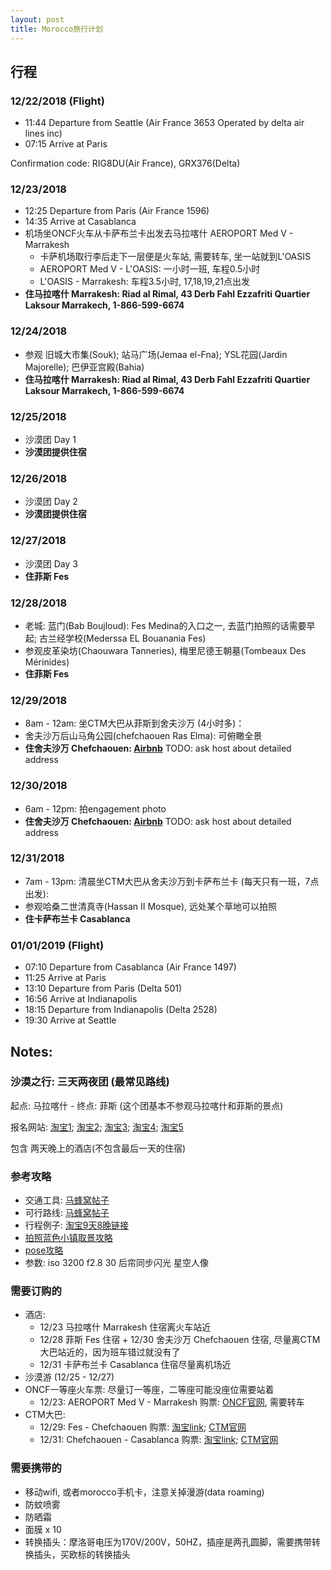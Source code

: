 ```yaml
---
layout: post
title: Morocco旅行计划
---
```


## 行程

### 12/22/2018 (Flight)
* 11:44 Departure from Seattle (Air France 3653 Operated by delta air lines inc) 
* 07:15 Arrive at Paris  

Confirmation code: RIG8DU(Air France), GRX376(Delta)

### 12/23/2018
* 12:25	Departure from Paris (Air France 1596)  
* 14:35	Arrive at Casablanca  
* 机场坐ONCF火车从卡萨布兰卡出发去马拉喀什 AEROPORT Med V - Marrakesh
	+ 卡萨机场取行李后走下一层便是火车站, 需要转车, 坐一站就到L'OASIS
	+ AEROPORT Med V - L'OASIS: 一小时一班, 车程0.5小时
	+ L'OASIS - Marrakesh: 车程3.5小时, 17,18,19,21点出发
* **住马拉喀什 Marrakesh: Riad al Rimal, 43 Derb Fahl Ezzafriti Quartier Laksour Marrakech, 1-866-599-6674**

### 12/24/2018 

* 参观 旧城大市集(Souk); 站马广场(Jemaa el-Fna); YSL花园(Jardin Majorelle); 巴伊亚宫殿(Bahia)
* **住马拉喀什 Marrakesh: Riad al Rimal, 43 Derb Fahl Ezzafriti Quartier Laksour Marrakech, 1-866-599-6674**

### 12/25/2018 
* 沙漠团 Day 1 
* **沙漠团提供住宿**

### 12/26/2018 
* 沙漠团 Day 2
* **沙漠团提供住宿**

### 12/27/2018 
* 沙漠团 Day 3
* **住菲斯 Fes**

### 12/28/2018 
* 老城: 蓝门(Bab Boujloud): Fes Medina的入口之一, 去蓝门拍照的话需要早起; 古兰经学校(Mederssa EL Bouanania Fes)
* 参观皮革染坊(Chaouwara Tanneries), 梅里尼德王朝墓(Tombeaux Des Mérinides)
* **住菲斯 Fes**

### 12/29/2018 
* 8am - 12am: 坐CTM大巴从菲斯到舍夫沙万 (4小时多)：
* 舍夫沙万后山马角公园(chefchaouen Ras Elma): 可俯瞰全景
* **住舍夫沙万 Chefchaouen: [Airbnb](https://www.airbnb.com/rooms/13354510)**
TODO: ask host about detailed address

### 12/30/2018 
* 6am - 12pm: 拍engagement photo
* **住舍夫沙万 Chefchaouen: [Airbnb](https://www.airbnb.com/rooms/13354510)**
TODO: ask host about detailed address

### 12/31/2018  

* 7am - 13pm: 清晨坐CTM大巴从舍夫沙万到卡萨布兰卡 (每天只有一班，7点出发):
* 参观哈桑二世清真寺(Hassan II Mosque), 远处某个草地可以拍照
* **住卡萨布兰卡 Casablanca**

### 01/01/2019 (Flight)
* 07:10	Departure from Casablanca (Air France 1497)  
* 11:25	Arrive at Paris  
* 13:10	Departure from Paris (Delta 501)  
* 16:56	Arrive at Indianapolis  
* 18:15	Departure from Indianapolis (Delta 2528)  
* 19:30	Arrive at Seattle  


## Notes: 

### 沙漠之行: 三天两夜团 (最常见路线) 
起点: 马拉喀什 - 终点: 菲斯 (这个团基本不参观马拉喀什和菲斯的景点)

报名网站: [淘宝1](https://traveldetail.fliggy.com/item.htm?spm=a230r.1.14.6.321c16b7EujVfo&id=565110136728&ad_id=&am_id=&cm_id=140105335569ed55e27b&pm_id=&abbucket=12&smToken=77e2c4fd50ce4c9c9e59d5809277888a&smSign=%2BUWVDE7Uoj9qOhIpnjB0%2Bg%3D%3D); [淘宝2](https://traveldetail.fliggy.com/item.htm?spm=a230r.1.14.27.321c16b7EujVfo&id=561561838847&ns=1&abbucket=12&smToken=2e684ff5d4c945868a9f5523e00951ea&smSign=ADWgFFnnxIhk0%2BITo9Gamg%3D%3D); [淘宝3](https://traveldetail.fliggy.com/item.htm?spm=a230r.1.14.52.321c16b7EujVfo&id=563022484468&ns=1&abbucket=12&smToken=044ca80d04ec430680814799d4e94d82&smSign=SOL6hN1cfoUwkDaF3fSEfg%3D%3D); [淘宝4](https://traveldetail.taobao.com/item.htm?spm=a230r.1.14.66.321c16b7EujVfo&smSign=N6ypnUPj/j6vWxxBm6qenQ==&abbucket=12&ns=1&id=561266459809&smToken=08fec51b9d114c0b8b9112046ecb71fb&); [淘宝5](https://traveldetail.fliggy.com/item.htm?spm=a230r.1.14.86.40ba649cWTyuCx&id=557891706848&ns=1&abbucket=12&smToken=c5a3adb49b8646f593ec2d8d0c8d41d8&smSign=3UZFgJP57QoXs3aBMirjlg%3D%3D)

包含 两天晚上的酒店(不包含最后一天的住宿)

### 参考攻略

* 交通工具: [马蜂窝帖子](http://www.mafengwo.cn/gonglve/ziyouxing/15132.html)
* 可行路线: [马蜂窝帖子](http://www.mafengwo.cn/gonglve/ziyouxing/11853.html)
* 行程例子: [淘宝9天8晚链接](https://traveldetail.fliggy.com/item.htm?spm=a230r.1.14.13.5a546f6dHPJ8yk&id=558390960997&ad_id=&am_id=&cm_id=140105335569ed55e27b&pm_id=&abbucket=12&smToken=1c669be64e04410eaec05c43040b44e9&smSign=GKC4QIyZTzsIjDT9bms4Qg%3D%3D)
* [拍照蓝色小镇取景攻略](http://360.mafengwo.cn/travels/info_qq.php?id=7076672)
* [pose攻略](https://www.zhihu.com/question/46127005?sort=created)
* 参数: iso 3200 f2.8 30 后帘同步闪光 星空人像

### 需要订购的 

* 酒店: 
   + 12/23 马拉喀什 Marrakesh 住宿离火车站近
   + 12/28 菲斯 Fes 住宿 + 12/30 舍夫沙万 Chefchaouen 住宿, 尽量离CTM大巴站近的，因为班车错过就没有了
   + 12/31 卡萨布兰卡 Casablanca 住宿尽量离机场近
* 沙漠游 (12/25 - 12/27)
* ONCF一等座火车票: 尽量订一等座，二等座可能没座位需要站着
   + 12/23: AEROPORT Med V - Marrakesh
   购票: [ONCF官网](https://www.oncf-voyages.ma/), 需要转车
* CTM大巴: 
   + 12/29: Fes - Chefchaouen
   购票: [淘宝link](https://traveldetail.fliggy.com/item.htm?spm=a230r.1.14.15.7ade275dbJaYfc&id=566056852188&ns=1&abbucket=12&smToken=2ced5bae210a448f87ed88c6dc4bb3c1&smSign=t5Y0dMkWLpR3H5Tgs0PBVw%3D%3D); [CTM官网](http://www.ctm.ma/)
   + 12/31: Chefchaouen - Casablanca
   购票: [淘宝link](https://traveldetail.taobao.com/item.htm?spm=a230r.1.14.23.29017617TfexKW&abbucket=12&ns=1&id=569215483636&#detail); [CTM官网](http://www.ctm.ma/)

### 需要携带的

* 移动wifi, 或者morocco手机卡，注意关掉漫游(data roaming)
* 防蚊喷雾
* 防晒霜
* 面膜 x 10
* 转换插头：摩洛哥电压为170V/200V，50HZ，插座是两孔圆脚，需要携带转换插头，买欧标的转换插头




